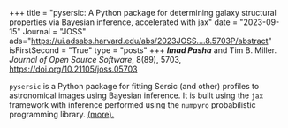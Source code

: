 +++
title = "pysersic: A Python package for determining galaxy structural properties via Bayesian inference, accelerated with jax"
date = "2023-09-15"
Journal = "JOSS" 
ads="https://ui.adsabs.harvard.edu/abs/2023JOSS....8.5703P/abstract"
isFirstSecond = "True"
type = "posts"
+++
***Imad Pasha*** and Tim B. Miller. *Journal of Open Source Software*, 8(89), 5703, https://doi.org/10.21105/joss.05703


<!--more-->

`pysersic` is a Python package for fitting Sersic (and other) profiles to astronomical images using Bayesian inference. It is built using the `jax` framework with inference performed using the `numpyro` probabilistic programming library. [(more).](../../software/pysersic/)


